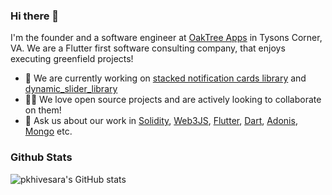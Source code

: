 ### Hi there 👋

I'm the founder and a software engineer at [OakTree Apps](https://www.oaktreeapps.com/) in Tysons Corner, VA. We are a Flutter first software consulting company, that enjoys executing greenfield projects!

- 🔭 We are currently working on [stacked notification cards library](https://pub.dev/packages/stacked_notification_cards) and [dynamic_slider_library](https://pub.dev/packages/dynamic_slider)
- 🧑‍💻 We love open source projects and are actively looking to collaborate on them!
- 💬 Ask us about our work in [Solidity](https://docs.soliditylang.org/en/v0.8.11/), [Web3JS](https://web3js.readthedocs.io/en/v1.5.2/), [Flutter](https://flutter.dev), [Dart](https://dart.dev), [Adonis](https://adonisjs.com/), [Mongo](https://www.mongodb.com/) etc.


### Github Stats

<!-- [![My Github Stats](https://github-readme-stats.vercel.app/api?username=pkhivesara&count_private=true&theme=default&show_icons=true)](https://github.com/pkhivesara)

![Top Languages Card](https://github-readme-stats.vercel.app/api/top-langs/?username=pkhivesara&layout=compact) -->
![pkhivesara's GitHub stats](https://github-readme-stats-nvb1p0xxx-oaktreeapps.vercel.app/api?username=pkhivesara&count_private=true&show_icons=true)


